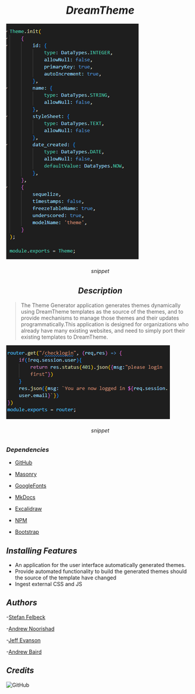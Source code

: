 # <center>*DreamTheme*</center>
[]()

![code](./assets/dreamTheme.1.png)

###### <center>*snippet*</center>


## <center>*Description*</center>
>The Theme Generator application generates themes dynamically using DreamTheme templates as the source of the themes, and to provide mechanisms to manage those themes and their updates programmatically.This application is designed for organizations who already have many existing websites, and need to simply port their existing templates to DreamTheme. 


![Code](./assets/dreamTheme.png)

###### <center>*snippet*</center>



### *Dependencies*



 - [GitHub](https://github.com/SFelbeck/DreamTheme)

 - [Masonry](https://mansonry.desandro.com/)

 - [GoogleFonts](https://fonts.google.com/)

 - [MkDocs](https://www.mkdocs.org/)

 - [Excalidraw](https://excalidraw.com)

 - [NPM](https://www.npmjs.com/)

 - [Bootstrap](https://getbootstrap.com)



 ## *Installing Features*

- An application  for the user interface automatically generated themes.
- Provide automated functionality to build the generated themes should the source of the template have changed
- Ingest external CSS and JS



## *Authors*

-[Stefan Felbeck](https://sfelbeck.github.io/Portfolio_SFelbeck/)

-[Andrew Noorishad](https://anoorishad.github.io/Personal-Portfolio/)

-[Jeff Evanson](https://github.com/jevanson22)


-[Andrew Baird](https://github.com/abairdster)


## *Credits*




![GitHub](https://img.shields.io/github/license/SFelbeck/DreamTheme)



